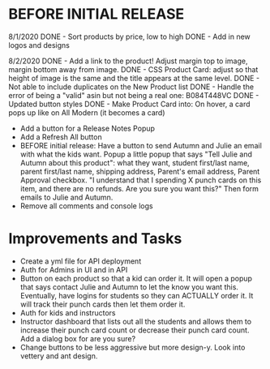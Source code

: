 # BEFORE INITIAL RELEASE

8/1/2020
DONE - Sort products by price, low to high
DONE - Add in new logos and designs

8/2/2020
DONE - Add a link to the product! Adjust margin top to image, margin bottom away from image.
DONE - CSS Product Card: adjust so that height of image is the same and the title appears at the same level.
DONE - Not able to include duplicates on the New Product list
DONE - Handle the error of being a "valid" asin but not being a real one: B084T448VC
DONE - Updated button styles
DONE - Make Product Card into: On hover, a card pops up like on All Modern (it becomes a card)

- Add a button for a Release Notes Popup
- Add a Refresh All button
- BEFORE initial release: Have a button to send Autumn and Julie an email with what the kids want. Popup a little popup that says "Tell Julie and Autumn about this product": what they want, student first/last name, parent first/last name, shipping address, Parent's email address, Parent Approval checkbox. "I understand that I spending X punch cards on this item, and there are no refunds. Are you sure you want this?" Then form emails to Julie and Autumn.
- Remove all comments and console logs

# Improvements and Tasks

- Create a yml file for API deployment
- Auth for Admins in UI and in API
- Button on each product so that a kid can order it. It will open a popup that says contact Julie and Autumn to let the know you want this. Eventually, have logins for students so they can ACTUALLY order it. It will track their punch cards then let them order it.
- Auth for kids and instructors
- Instructor dashboard that lists out all the students and allows them to increase their punch card count or decrease their punch card count. Add a dialog box for are you sure?
- Change buttons to be less aggressive but more design-y. Look into vettery and ant design.
